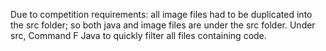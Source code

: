 Due to competition requirements: all image files had to be duplicated into the src folder; so both java and image files are under the src folder. 
Under src, Command F Java to quickly filter all files containing code.
